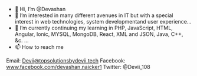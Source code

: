 - 👋 Hi, I’m @Devashan
- 👀 I’m interested in many different avenues in IT but with a special interest in web technologies, system developmentand user experience...
- 🌱 I’m currently continuing my learning in PHP, JavaScript, HTML, Angular, Ionic, MYSQL, MongoDB, React, XML and JSON, Java, C++, &c. ...
- 📫 How to reach me 

Email: Devii@topsolutionsbydevii.tech
Facebook: www.facebook.com/devashan.naicker1
Twitter: @Devii_108

<!---
Devashan/Devashan is a ✨ special ✨ repository because its `README.md` (this file) appears on your GitHub profile.
You can click the Preview link to take a look at your changes.
--->
